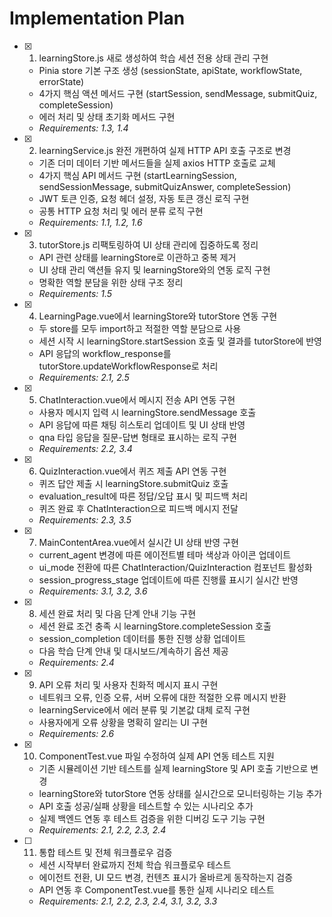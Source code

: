 # Implementation Plan

- [x] 1. learningStore.js 새로 생성하여 학습 세션 전용 상태 관리 구현





  - Pinia store 기본 구조 생성 (sessionState, apiState, workflowState, errorState)
  - 4가지 핵심 액션 메서드 구현 (startSession, sendMessage, submitQuiz, completeSession)
  - 에러 처리 및 상태 초기화 메서드 구현
  - _Requirements: 1.3, 1.4_

- [x] 2. learningService.js 완전 개편하여 실제 HTTP API 호출 구조로 변경





  - 기존 더미 데이터 기반 메서드들을 실제 axios HTTP 호출로 교체
  - 4가지 핵심 API 메서드 구현 (startLearningSession, sendSessionMessage, submitQuizAnswer, completeSession)
  - JWT 토큰 인증, 요청 헤더 설정, 자동 토큰 갱신 로직 구현
  - 공통 HTTP 요청 처리 및 에러 분류 로직 구현
  - _Requirements: 1.1, 1.2, 1.6_

- [x] 3. tutorStore.js 리팩토링하여 UI 상태 관리에 집중하도록 정리





  - API 관련 상태를 learningStore로 이관하고 중복 제거
  - UI 상태 관리 액션들 유지 및 learningStore와의 연동 로직 구현
  - 명확한 역할 분담을 위한 상태 구조 정리
  - _Requirements: 1.5_

- [x] 4. LearningPage.vue에서 learningStore와 tutorStore 연동 구현






  - 두 store를 모두 import하고 적절한 역할 분담으로 사용
  - 세션 시작 시 learningStore.startSession 호출 및 결과를 tutorStore에 반영
  - API 응답의 workflow_response를 tutorStore.updateWorkflowResponse로 처리
  - _Requirements: 2.1, 2.5_

- [x] 5. ChatInteraction.vue에서 메시지 전송 API 연동 구현





  - 사용자 메시지 입력 시 learningStore.sendMessage 호출
  - API 응답에 따른 채팅 히스토리 업데이트 및 UI 상태 반영
  - qna 타입 응답을 질문-답변 형태로 표시하는 로직 구현
  - _Requirements: 2.2, 3.4_

- [x] 6. QuizInteraction.vue에서 퀴즈 제출 API 연동 구현





  - 퀴즈 답안 제출 시 learningStore.submitQuiz 호출
  - evaluation_result에 따른 정답/오답 표시 및 피드백 처리
  - 퀴즈 완료 후 ChatInteraction으로 피드백 메시지 전달
  - _Requirements: 2.3, 3.5_

- [x] 7. MainContentArea.vue에서 실시간 UI 상태 반영 구현










  - current_agent 변경에 따른 에이전트별 테마 색상과 아이콘 업데이트
  - ui_mode 전환에 따른 ChatInteraction/QuizInteraction 컴포넌트 활성화
  - session_progress_stage 업데이트에 따른 진행률 표시기 실시간 반영
  - _Requirements: 3.1, 3.2, 3.6_

- [x] 8. 세션 완료 처리 및 다음 단계 안내 기능 구현





  - 세션 완료 조건 충족 시 learningStore.completeSession 호출
  - session_completion 데이터를 통한 진행 상황 업데이트
  - 다음 학습 단계 안내 및 대시보드/계속하기 옵션 제공
  - _Requirements: 2.4_

- [x] 9. API 오류 처리 및 사용자 친화적 메시지 표시 구현





  - 네트워크 오류, 인증 오류, 서버 오류에 대한 적절한 오류 메시지 반환
  - learningService에서 에러 분류 및 기본값 대체 로직 구현
  - 사용자에게 오류 상황을 명확히 알리는 UI 구현
  - _Requirements: 2.6_

- [x] 10. ComponentTest.vue 파일 수정하여 실제 API 연동 테스트 지원





  - 기존 시뮬레이션 기반 테스트를 실제 learningStore 및 API 호출 기반으로 변경
  - learningStore와 tutorStore 연동 상태를 실시간으로 모니터링하는 기능 추가
  - API 호출 성공/실패 상황을 테스트할 수 있는 시나리오 추가
  - 실제 백엔드 연동 후 테스트 검증을 위한 디버깅 도구 기능 구현
  - _Requirements: 2.1, 2.2, 2.3, 2.4_

- [ ] 11. 통합 테스트 및 전체 워크플로우 검증
  - 세션 시작부터 완료까지 전체 학습 워크플로우 테스트
  - 에이전트 전환, UI 모드 변경, 컨텐츠 표시가 올바르게 동작하는지 검증
  - API 연동 후 ComponentTest.vue를 통한 실제 시나리오 테스트
  - _Requirements: 2.1, 2.2, 2.3, 2.4, 3.1, 3.2, 3.3_
